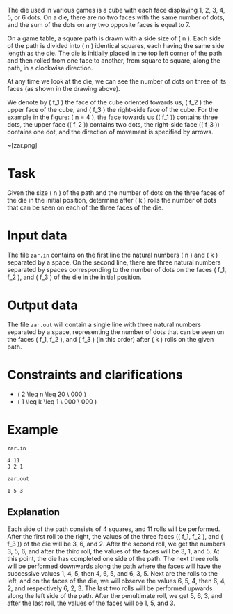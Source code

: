The die used in various games is a cube with each face displaying 1, 2, 3, 4, 5, or 6 dots. On a die, there are no two faces with the same number of dots, and the sum of the dots on any two opposite faces is equal to 7.

On a game table, a square path is drawn with a side size of \( n \). Each side of the path is divided into \( n \) identical squares, each having the same side length as the die. The die is initially placed in the top left corner of the path and then rolled from one face to another, from square to square, along the path, in a clockwise direction.

At any time we look at the die, we can see the number of dots on three of its faces (as shown in the drawing above).

We denote by \( f_1 \) the face of the cube oriented towards us, \( f_2 \) the upper face of the cube, and \( f_3 \) the right-side face of the cube. For the example in the figure: \( n = 4 \), the face towards us (\( f_1 \)) contains three dots, the upper face (\( f_2 \)) contains two dots, the right-side face (\( f_3 \)) contains one dot, and the direction of movement is specified by arrows.

~[zar.png]

# Task

Given the size \( n \) of the path and the number of dots on the three faces of the die in the initial position, determine after \( k \) rolls the number of dots that can be seen on each of the three faces of the die.

# Input data

The file `zar.in` contains on the first line the natural numbers \( n \) and \( k \) separated by a space. On the second line, there are three natural numbers separated by spaces corresponding to the number of dots on the faces \( f_1, f_2 \), and \( f_3 \) of the die in the initial position.

# Output data

The file `zar.out` will contain a single line with three natural numbers separated by a space, representing the number of dots that can be seen on the faces \( f_1, f_2 \), and \( f_3 \) (in this order) after \( k \) rolls on the given path.

# Constraints and clarifications

* \( 2 \leq n \leq 20 \ 000 \)
* \( 1 \leq k \leq 1 \ 000 \ 000 \)

# Example

`zar.in`
```
4 11
3 2 1
```

`zar.out`
```
1 5 3
```

## Explanation

Each side of the path consists of 4 squares, and 11 rolls will be performed. After the first roll to the right, the values of the three faces (\( f_1, f_2 \), and \( f_3 \)) of the die will be 3, 6, and 2. After the second roll, we get the numbers 3, 5, 6, and after the third roll, the values of the faces will be 3, 1, and 5. At this point, the die has completed one side of the path. The next three rolls will be performed downwards along the path where the faces will have the successive values 1, 4, 5, then 4, 6, 5, and 6, 3, 5. Next are the rolls to the left, and on the faces of the die, we will observe the values 6, 5, 4, then 6, 4, 2, and respectively 6, 2, 3. The last two rolls will be performed upwards along the left side of the path. After the penultimate roll, we get 5, 6, 3, and after the last roll, the values of the faces will be 1, 5, and 3.